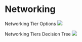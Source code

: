 # Networking

Networking Tier Options
![](https://miro.medium.com/max/700/1*JnDFATWt5-7DgQusex4BeQ.png)

Networking Tiers Decision Tree
![](https://miro.medium.com/max/539/1*T9rgSuECrT8dD_1mAoLmmA.png)